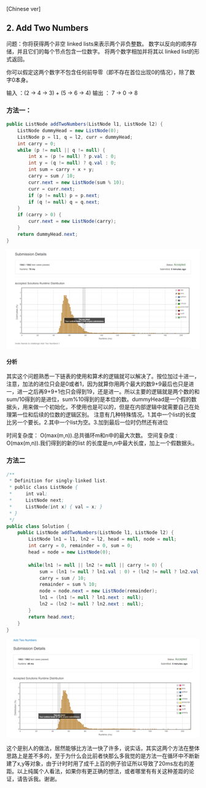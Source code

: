 [Chinese ver]
## 2. Add Two Numbers


问题：你将获得两个非空 linked lists来表示两个非负整数。 数字以反向的顺序存储，并且它们的每个节点包含一位数字。 将两个数字相加并将其以 linked list的形式返回。

你可以假定这两个数字不包含任何前导零（即不存在首位出现0的情况），除了数字0本身。

输入 ：(2 -> 4 -> 3) + (5 -> 6 -> 4)
输出 ： 7 -> 0 -> 8

### 方法一：

```java
public ListNode addTwoNumbers(ListNode l1, ListNode l2) {
    ListNode dummyHead = new ListNode(0);
    ListNode p = l1, q = l2, curr = dummyHead;
    int carry = 0;
    while (p != null || q != null) {
        int x = (p != null) ? p.val : 0;
        int y = (q != null) ? q.val : 0;
        int sum = carry + x + y;
        carry = sum / 10;
        curr.next = new ListNode(sum % 10);
        curr = curr.next;
        if (p != null) p = p.next;
        if (q != null) q = q.next;
    }
    if (carry > 0) {
        curr.next = new ListNode(carry);
    }
    return dummyHead.next;
}
```

![效率](https://github.com/LeonChen1024/LeetCodeRecord/blob/master/2%20Add%20Two%20Num/Images/method1result.png?raw=true)

#### 分析

其实这个问题熟悉一下链表的使用和算术的逻辑就可以解决了。按位加过十进一，注意，加法的进位只会是0或者1，因为就算你用两个最大的数9+9最后也只是进一，进一之后再9+9+1也只会得到19，还是进一。所以主要的逻辑就是两个数的和sum/10得到的是进位，sum%10得到的是本位的数。dummyHead是一个假的数据头，用来做一个初始化，不使用也是可以的，但是在内部逻辑中就需要自己在处理第一位和后续的位数的逻辑区别。
注意有几种特殊情况。1.其中一个list的长度比另一个要长。2.其中一个list为空。3.加到最后一位时仍然还有进位

时间复杂度： O(max(m,n)).总共循环m和n中的最大次数。
空间复杂度 :   O(max(m,n)).我们得到的新的list 的长度是m,n中最大长度，加上一个假数据头。

### 方法二


```java
/**
 * Definition for singly-linked list.
 * public class ListNode {
 *     int val;
 *     ListNode next;
 *     ListNode(int x) { val = x; }
 * }
 */
public class Solution {
    public ListNode addTwoNumbers(ListNode l1, ListNode l2) {
        ListNode ln1 = l1, ln2 = l2, head = null, node = null;
        int carry = 0, remainder = 0, sum = 0;
        head = node = new ListNode(0);

        while(ln1 != null || ln2 != null || carry != 0) {
            sum = (ln1 != null ? ln1.val : 0) + (ln2 != null ? ln2.val : 0) + carry;
            carry = sum / 10;
            remainder = sum % 10;
            node = node.next = new ListNode(remainder);
            ln1 = (ln1 != null ? ln1.next : null);
            ln2 = (ln2 != null ? ln2.next : null);
        }
        return head.next;
    }
}
```

![效率](https://github.com/LeonChen1024/LeetCodeRecord/blob/master/2%20Add%20Two%20Num/Images/method2result.png?raw=true)

这个是别人的做法，居然能够比方法一快了许多，说实话，其实这两个方法在整体思路上是差不多的，至于为什么会比前者快那么多我觉的是方法一在循环中不断新建了x,y等对象，由于计时时用了成千上百的例子验证所以导致了20ms左右的差距。以上纯属个人看法，如果你有更正确的想法，或者哪里有有关这种差距的论证，请告诉我。谢谢。
